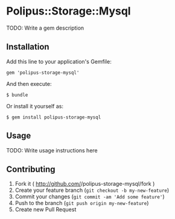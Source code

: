 # Polipus::Storage::Mysql

TODO: Write a gem description

## Installation

Add this line to your application's Gemfile:

    gem 'polipus-storage-mysql'

And then execute:

    $ bundle

Or install it yourself as:

    $ gem install polipus-storage-mysql

## Usage

TODO: Write usage instructions here

## Contributing

1. Fork it ( http://github.com/<my-github-username>/polipus-storage-mysql/fork )
2. Create your feature branch (`git checkout -b my-new-feature`)
3. Commit your changes (`git commit -am 'Add some feature'`)
4. Push to the branch (`git push origin my-new-feature`)
5. Create new Pull Request
